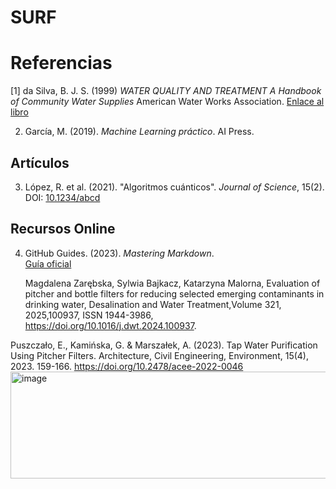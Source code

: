 # SURF

# Referencias
[1] da Silva, B. J. S. (1999) *WATER QUALITY AND TREATMENT A Handbook of Community Water Supplies* American Water Works Association.
   [Enlace al libro](https://ejemplo-libro.com)  

2. García, M. (2019). *Machine Learning práctico*. AI Press.  

## Artículos
3. López, R. et al. (2021). "Algoritmos cuánticos". *Journal of Science*, 15(2).  
   DOI: [10.1234/abcd](https://doi.org/...)  

## Recursos Online
4. GitHub Guides. (2023). *Mastering Markdown*.  
   [Guía oficial](https://guides.github.com/features/mastering-markdown/)

   Magdalena Zarębska, Sylwia Bajkacz, Katarzyna Malorna, Evaluation of pitcher and bottle filters for reducing selected emerging contaminants in drinking water, Desalination and Water Treatment,Volume 321, 2025,100937, ISSN 1944-3986, https://doi.org/10.1016/j.dwt.2024.100937. 

Puszczało, E., Kamińska, G. & Marszałek, A. (2023). Tap Water Purification Using Pitcher Filters. Architecture, Civil Engineering, Environment, 15(4), 2023. 159-166. https://doi.org/10.2478/acee-2022-0046
<img width="4339" height="171" alt="image" src="https://github.com/user-attachments/assets/439c2368-d851-4a3d-82b9-fd0c4a8460dd" />
